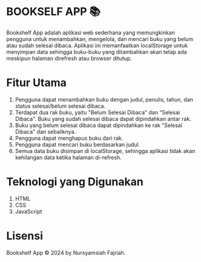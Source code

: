 # BOOKSELF APP 📚
Bookshelf App adalah aplikasi web sederhana yang memungkinkan pengguna untuk menambahkan, mengelola, dan mencari buku yang belum atau sudah selesai dibaca. Aplikasi ini memanfaatkan localStorage untuk menyimpan data sehingga buku-buku yang ditambahkan akan tetap ada meskipun halaman direfresh atau browser ditutup.
# Fitur Utama
1. Pengguna dapat menambahkan buku dengan judul, penulis, tahun, dan status selesai/belum selesai dibaca.
2. Terdapat dua rak buku, yaitu "Belum Selesai Dibaca" dan "Selesai Dibaca". Buku yang sudah selesai dibaca dapat dipindahkan antar rak.
3. Buku yang belum selesai dibaca dapat dipindahkan ke rak "Selesai Dibaca" dan sebaliknya.
4. Pengguna dapat menghapus buku dari rak.
5. Pengguna dapat mencari buku berdasarkan judul.
6. Semua data buku disimpan di localStorage, sehingga aplikasi tidak akan kehilangan data ketika halaman di-refresh.
# Teknologi yang Digunakan
1. HTML
2. CSS
3. JavaScript
# Lisensi
Bookshelf App © 2024 by Nursyamsiah Fajriah. 
